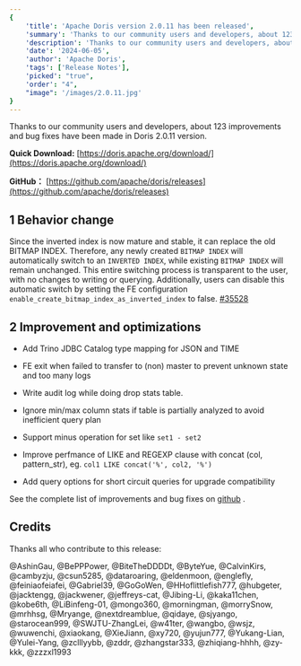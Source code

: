 ```yaml
---
{
    'title': 'Apache Doris version 2.0.11 has been released',
    'summary': 'Thanks to our community users and developers, about 123 improvements and bug fixes have been made in Doris 2.0.11 version.',
    'description': 'Thanks to our community users and developers, about 123 improvements and bug fixes have been made in Doris 2.0.11 version.',
    'date': '2024-06-05',
    'author': 'Apache Doris',
    'tags': ['Release Notes'],
    'picked': "true",
    'order': "4",
    "image": '/images/2.0.11.jpg'
}
---
```


<!--
Licensed to the Apache Software Foundation (ASF) under one
or more contributor license agreements.  See the NOTICE file
distributed with this work for additional information
regarding copyright ownership.  The ASF licenses this file
to you under the Apache License, Version 2.0 (the
"License"); you may not use this file except in compliance
with the License.  You may obtain a copy of the License at
  http://www.apache.org/licenses/LICENSE-2.0
Unless required by applicable law or agreed to in writing,
software distributed under the License is distributed on an
"AS IS" BASIS, WITHOUT WARRANTIES OR CONDITIONS OF ANY
KIND, either express or implied.  See the License for the
specific language governing permissions and limitations
under the License.
-->

Thanks to our community users and developers, about 123 improvements and bug fixes have been made in Doris 2.0.11 version.

**Quick Download:** [https://doris.apache.org/download/](https://doris.apache.org/download/)

**GitHub：** [https://github.com/apache/doris/releases](https://github.com/apache/doris/releases)

## 1 Behavior change

Since the inverted index is now mature and stable, it can replace the old BITMAP INDEX. Therefore, any newly created `BITMAP INDEX` will automatically switch to an `INVERTED INDEX`, while existing `BITMAP INDEX` will remain unchanged. This entire switching process is transparent to the user, with no changes to writing or querying. Additionally, users can disable this automatic switch by setting the FE configuration `enable_create_bitmap_index_as_inverted_index` to false. [#35528](https://github.com/apache/doris/pull/35528)


## 2 Improvement and optimizations

- Add Trino JDBC Catalog type mapping for JSON and TIME

- FE exit when failed to transfer to (non) master to prevent unknown state and too many logs

- Write audit log while doing drop stats table.

- Ignore min/max column stats if table is partially analyzed to avoid inefficient query plan

- Support minus operation for set like `set1 - set2`

- Improve perfmance of LIKE and REGEXP clause with concat (col, pattern_str), eg. `col1 LIKE concat('%', col2, '%')`

- Add query options for short circuit queries for upgrade compatibility

See the complete list of improvements and bug fixes on [github](https://github.com/apache/doris/compare/2.0.10...2.0.11) .

## Credits

Thanks all who contribute to this release:

@AshinGau, @BePPPower, @BiteTheDDDDt, @ByteYue, @CalvinKirs, @cambyzju, @csun5285, @dataroaring, @eldenmoon, @englefly, @feiniaofeiafei, @Gabriel39, @GoGoWen, @HHoflittlefish777, @hubgeter, @jacktengg, @jackwener, @jeffreys-cat, @Jibing-Li, @kaka11chen, @kobe6th, @LiBinfeng-01, @mongo360, @morningman, @morrySnow, @mrhhsg, @Mryange, @nextdreamblue, @qidaye, @sjyango, @starocean999, @SWJTU-ZhangLei, @w41ter, @wangbo, @wsjz, @wuwenchi, @xiaokang, @XieJiann, @xy720, @yujun777, @Yukang-Lian, @Yulei-Yang, @zclllyybb, @zddr, @zhangstar333, @zhiqiang-hhhh, @zy-kkk, @zzzxl1993